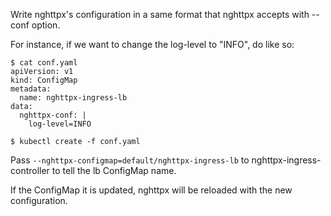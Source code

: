 Write nghttpx's configuration in a same format that nghttpx accepts
with --conf option.

For instance, if we want to change the log-level to "INFO", do like
so:

```
$ cat conf.yaml
apiVersion: v1
kind: ConfigMap
metadata:
  name: nghttpx-ingress-lb
data:
  nghttpx-conf: |
    log-level=INFO
```

```
$ kubectl create -f conf.yaml
```

Pass `--nghttpx-configmap=default/nghttpx-ingress-lb` to
nghttpx-ingress-controller to tell the lb ConfigMap name.

If the ConfigMap it is updated, nghttpx will be reloaded with the new
configuration.
